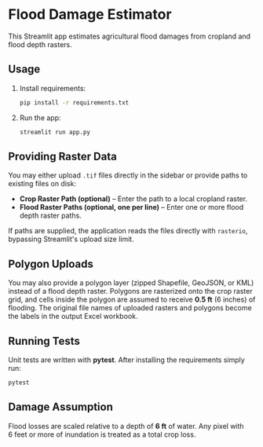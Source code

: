 # Flood Damage Estimator

This Streamlit app estimates agricultural flood damages from cropland and flood depth rasters.

## Usage

1. Install requirements:
   ```bash
   pip install -r requirements.txt
   ```
2. Run the app:
   ```bash
   streamlit run app.py
   ```

## Providing Raster Data

You may either upload `.tif` files directly in the sidebar or provide paths to existing files on disk:

- **Crop Raster Path (optional)** – Enter the path to a local cropland raster.
- **Flood Raster Paths (optional, one per line)** – Enter one or more flood depth raster paths.

If paths are supplied, the application reads the files directly with `rasterio`, bypassing Streamlit's upload size limit.

## Polygon Uploads

You may also provide a polygon layer (zipped Shapefile, GeoJSON, or KML) instead of a flood depth raster. Polygons are rasterized onto the crop raster grid, and cells inside the polygon are assumed to receive **0.5&nbsp;ft** (6&nbsp;inches) of flooding. The original file names of uploaded rasters and polygons become the labels in the output Excel workbook.


## Running Tests

Unit tests are written with **pytest**. After installing the requirements simply run:

```bash
pytest
```

## Damage Assumption

Flood losses are scaled relative to a depth of **6&nbsp;ft** of water. Any pixel with 6&nbsp;feet or more of inundation is treated as a total crop loss.
